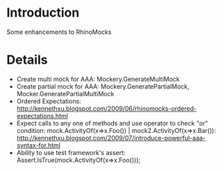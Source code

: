 # Introduction #

Some enhancements to RhinoMocks

# Details #

  * Create multi mock for AAA: Mockery.GenerateMultiMock
  * Create partial mock for AAA: Mockery.GeneratePartialMock, Mocker.GeneratePartialMultiMock
  * Ordered Expectations: http://kennethxu.blogspot.com/2009/06/rhinomocks-ordered-expectations.html
  * Expect calls to any one of methods and use operator to check "or" condition: mock.ActivityOf(x=>x.Foo()) | mock2.ActivityOf(x=>x.Bar()): http://kennethxu.blogspot.com/2009/07/introduce-powerful-aaa-syntax-for.html
  * Ability to use test framework's assert: Assert.IsTrue(mock.ActivityOf(x=>x.Foo()));